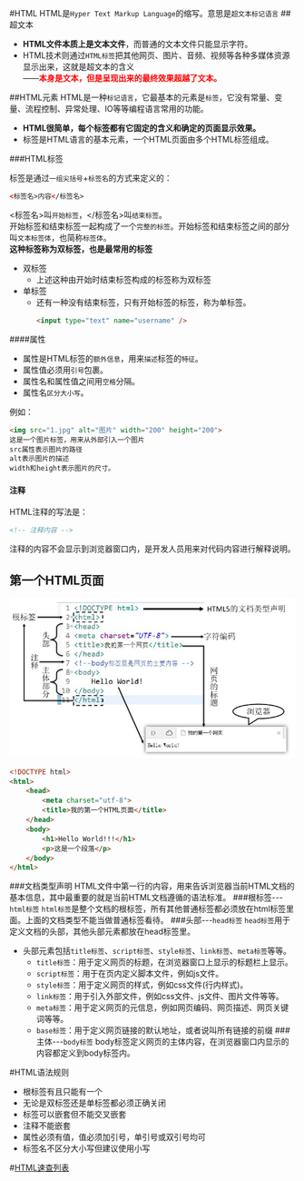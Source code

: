 #HTML
HTML是`Hyper Text Markup Language`的缩写。意思是`超文本标记语言`
##超文本
* **HTML文件本质上是文本文件**，而普通的文本文件只能显示字符。
* HTML技术则通过`HTML标签`把其他网页、图片、音频、视频等各种多媒体资源显示出来，这就是超文本的含义  
  ——<font color="red">**本身是文本，但是呈现出来的最终效果超越了文本。**</font>
  
##HTML元素
HTML是一种`标记语言`，它最基本的元素是`标签`，它没有常量、变量、流程控制、异常处理、IO等等编程语言常用的功能。  
- **HTML很简单，每个标签都有它固定的含义和确定的页面显示效果。**
- 标签是HTML语言的基本元素，一个HTML页面由多个HTML标签组成。

###HTML标签

标签是通过`一组尖括号`+`标签名`的方式来定义的：
```html
<标签名>内容</标签名>
```
<标签名>叫`开始标签`，</标签名>叫`结束标签`。  
开始标签和结束标签一起构成了一个`完整的标签`。开始标签和结束标签之间的部分叫`文本标签体`，也简称`标签体`。  
**这种标签称为双标签，也是最常用的标签**
* 双标签
  * 上述这种由开始时结束标签构成的标签称为双标签  
* 单标签
  * 还有一种没有结束标签，只有开始标签的标签，称为单标签。
    ```html
    <input type="text" name="username" />
    ```
    
####属性
* 属性是HTML标签的`额外信息`，用来`描述`标签的`特征`。
* 属性值必须用`引号`包裹。
* 属性名和属性值之间用`空格`分隔。
* 属性名`区分大小写`。

例如：
```html
<img src="1.jpg" alt="图片" width="200" height="200">
这是一个图片标签，用来从外部引入一个图片
src属性表示图片的路径
alt表示图片的描述
width和height表示图片的尺寸。
```
#### 注释
HTML注释的写法是：
```html
<!-- 注释内容 -->
```
注释的内容不会显示到浏览器窗口内，是开发人员用来对代码内容进行解释说明。
## 第一个HTML页面
![img.png](image/img.png)
```html
<!DOCTYPE html> 
<html> 
    <head> 
        <meta charset="utf-8">
        <title>我的第一个HTML页面</title>
    </head>
    <body>
        <h1>Hello World!!!</h1>
        <p>这是一个段落</p>
    </body>
</html>
```
###文档类型声明
HTML文件中第一行的内容，用来告诉浏览器当前HTML文档的基本信息，其中最重要的就是当前HTML文档遵循的语法标准。
###根标签---`html标签`
`html标签`是整个文档的根标签，所有其他普通标签都必须放在html标签里面。上面的文档类型不能当做普通标签看待。
###头部---`head标签`
`head标签`用于定义文档的头部，其他头部元素都放在head标签里。  
* 头部元素包括`title标签`、`script标签`、`style标签`、`link标签`、`meta标签`等等。
  * `title标签`：用于定义网页的标题，在浏览器窗口上显示的标题栏上显示。
  * `script标签`：用于在页内定义脚本文件，例如js文件。
  * `style标签`：用于定义网页的样式，例如css文件(行内样式)。
  * `link标签`：用于引入外部文件，例如css文件、js文件、图片文件等等。
  * `meta标签`：用于定义网页的元信息，例如网页编码、网页描述、网页关键词等等。
  * `base标签`：用于定义网页链接的默认地址，或者说叫所有链接的前缀
###主体---`body标签`
body标签定义网页的主体内容，在浏览器窗口内显示的内容都定义到body标签内。

#HTML语法规则
* 根标签有且只能有一个
* 无论是双标签还是单标签都必须正确关闭
* 标签可以嵌套但不能交叉嵌套
* 注释不能嵌套
* 属性必须有值，值必须加引号，单引号或双引号均可
* 标签名不区分大小写但建议使用小写

#[HTML速查列表](https://www.runoob.com/html/html-quicklist.html)